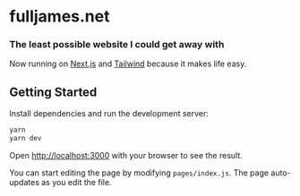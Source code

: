 # fulljames.net

### The least possible website I could get away with

Now running on [Next.js](https://nextjs.org/) and [Tailwind](https://tailwindcss.com/) because it makes life easy.

## Getting Started

Install dependencies and run the development server:

```bash
yarn
yarn dev
```

Open [http://localhost:3000](http://localhost:3000) with your browser to see the result.

You can start editing the page by modifying `pages/index.js`. The page auto-updates as you edit the file.
